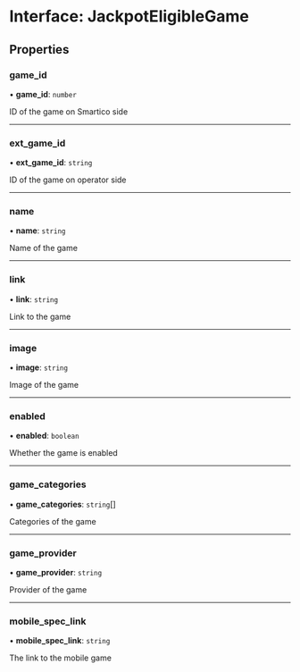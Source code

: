 # Interface: JackpotEligibleGame

## Properties

### game\_id

• **game\_id**: `number`

ID of the game on Smartico side

___

### ext\_game\_id

• **ext\_game\_id**: `string`

ID of the game on operator side

___

### name

• **name**: `string`

Name of the game

___

### link

• **link**: `string`

Link to the game

___

### image

• **image**: `string`

Image of the game

___

### enabled

• **enabled**: `boolean`

Whether the game is enabled

___

### game\_categories

• **game\_categories**: `string`[]

Categories of the game

___

### game\_provider

• **game\_provider**: `string`

Provider of the game

___

### mobile\_spec\_link

• **mobile\_spec\_link**: `string`

The link to the mobile game
